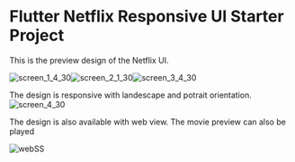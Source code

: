 # Flutter Netflix Responsive UI Starter Project
This is the preview design of the Netflix UI.

![screen_1_4_30](https://user-images.githubusercontent.com/52609580/117596447-d561dc00-b15c-11eb-8aa0-0543e7410274.png)![screen_2_1_30](https://user-images.githubusercontent.com/52609580/117596481-e7dc1580-b15c-11eb-800a-2c3dab36a467.png)![screen_3_4_30](https://user-images.githubusercontent.com/52609580/117596499-f4606e00-b15c-11eb-999d-364e0cf333bf.png)

The design is responsive with landescape and potrait orientation.
![screen_4_30](https://user-images.githubusercontent.com/52609580/117596559-0a6e2e80-b15d-11eb-8968-1b8ea0916629.png)


The design is also available with web view. The movie preview can also be played

![webSS](https://user-images.githubusercontent.com/52609580/117593748-e9eea600-b155-11eb-81f3-b36dc4614122.PNG)

